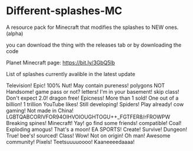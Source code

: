# Different-splashes-MC
A resource pack for Minecraft that modifies the splashes to NEW ones. (alpha)

you can download the thing with the releases tab or by downloading the code

Planet Minecraft page: https://bit.ly/3GbQ5lb 

List of splashes currently avalible in the latest update

Television!
Epic!
100% Nut!
May contain pureness!
polygons
NOT Handsome!
game pass or not?
letters!
I'm in your basement!
skip class!
Don't expect 2.0!
dragon free!
Epicness!
More than 1 sold!
One out of a billion!
1 trillion YouTube likes!
Still developing!
Spiders!
Play already!
cow
gaming!
Not made in China!
LGBTQABCORIVFOR94OIHVOIOUGHTOGU++_FGTFER8/rFROWPW
Breaking spines!
Minecraft!
Yay!
go find some friends!
compatible!
Coal!
Exploding amogus!
That's a moon!
EA SPORTS!
Create!
Survive!
Dungeon!
True!
bee's!
sourced!
Class!
Wow!
Not on origin!
Oh man!
Awesome community!
Pixels!
Teetsuuuuoooo!
Kaaneeeedaaaa!

